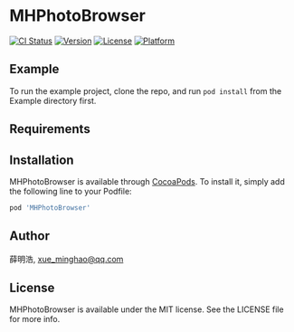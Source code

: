 # MHPhotoBrowser

[![CI Status](https://img.shields.io/travis/薛明浩/MHPhotoBrowser.svg?style=flat)](https://travis-ci.org/薛明浩/MHPhotoBrowser)
[![Version](https://img.shields.io/cocoapods/v/MHPhotoBrowser.svg?style=flat)](https://cocoapods.org/pods/MHPhotoBrowser)
[![License](https://img.shields.io/cocoapods/l/MHPhotoBrowser.svg?style=flat)](https://cocoapods.org/pods/MHPhotoBrowser)
[![Platform](https://img.shields.io/cocoapods/p/MHPhotoBrowser.svg?style=flat)](https://cocoapods.org/pods/MHPhotoBrowser)

## Example

To run the example project, clone the repo, and run `pod install` from the Example directory first.

## Requirements

## Installation

MHPhotoBrowser is available through [CocoaPods](https://cocoapods.org). To install
it, simply add the following line to your Podfile:

```ruby
pod 'MHPhotoBrowser'
```

## Author

薛明浩, xue_minghao@qq.com

## License

MHPhotoBrowser is available under the MIT license. See the LICENSE file for more info.
